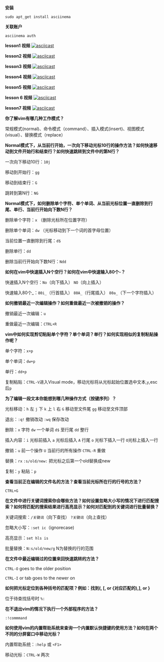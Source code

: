 **安装**

`sudo apt_get install asciinema`

**关联账户**

`asciinema auth`

**lesson1 视频**
[![asciicast](https://asciinema.org/a/dnUq6MyPRbtFrn4MunCGYYoba.svg)](https://asciinema.org/a/dnUq6MyPRbtFrn4MunCGYYoba)

**lesson2 视频**
[![asciicast](https://asciinema.org/a/zbNADRKXCAZ9gmVEdDfxjenyW.svg)](https://asciinema.org/a/zbNADRKXCAZ9gmVEdDfxjenyW)

**lesson3 视频**
[![asciicast](https://asciinema.org/a/YRfn4gtNW42wRVm00x5kqLdKs.svg)](https://asciinema.org/a/YRfn4gtNW42wRVm00x5kqLdKs)

**lesson4 视频**
[![asciicast](https://asciinema.org/a/z5U0BJRg7HxzsBQwovFcLjAAe.svg)](https://asciinema.org/a/z5U0BJRg7HxzsBQwovFcLjAAe)

**lesson5 视频**
[![asciicast](https://asciinema.org/a/20mmcDFQmvEHI0gV8PwVof2Y5.svg)](https://asciinema.org/a/20mmcDFQmvEHI0gV8PwVof2Y5)

**lesson 6 视频**
[![asciicast](https://asciinema.org/a/OH4edd1BwFGzgMFC4NWXYAq4X.svg)](https://asciinema.org/a/OH4edd1BwFGzgMFC4NWXYAq4X)

**lesson7 视频**
[![asciicast](https://asciinema.org/a/2wXxR4VNxQPwMolAdbTY9gOJi.svg)](https://asciinema.org/a/2wXxR4VNxQPwMolAdbTY9gOJi)

**你了解vim有哪几种工作模式？**

常规模式(normal)、命令模式（command）、插入模式(insert)、视图模式(visual）、替换模式（replace）

**Normal模式下，从当前行开始，一次向下移动光标10行的操作方法？如何快速移动到文件开始行和结束行？如何快速跳转到文件中的第N行？**

一次向下移动10行：`10j`

移动到开始行：`gg`

移动到结束行：`G`

跳转到第N行：`NG`

**Normal模式下，如何删除单个字符、单个单词、从当前光标位置一直删除到行尾、单行、当前行开始向下数N行？**

删除单个字符：`x` （删除光标所在位置字符）

删除单个单词：`dw` （光标移动到下一个词的首字母位置）

当前位置一直删除到行尾：`d$`

删除单行：`dd`

删除当前行开始向下数N行：`Ndd`

**如何在vim中快速插入N个空行？如何在vim中快速输入80个-？**

快速插入N个空行：`No`（向下插入） `NO`（向上插入）

快速输入80个_：`80i_`（行首插入） `80A_`（行尾插入） `80a_`（下一个字符插入）

**如何撤销最近一次编辑操作？如何重做最近一次被撤销的操作？**

撤销最近一次编辑：`u`

重做最近一次编辑：`CTRL+R`

**vim中如何实现剪切粘贴单个字符？单个单词？单行？如何实现相似的复制粘贴操作呢？**

单个字符：`x+p`

单个单词：`dw+p`

单行：`dd+p`

复制粘贴：`CTRL-V`进入Visual mode，移动光标将从光标起始位置选中文本,`y`,esc后`p`

**为了编辑一段文本你能想到哪几种操作方式（按键序列）？**

光标移动：`h` 左 `j` 下 `k` 上 `l` 右 `G` 移动至文件尾 `gg` 移动至文件顶部

退出：`:q!` 撤销改动 `:wq` 保存改动

删除：`x` 字符 `dw` 一个单词 `d$` 至行尾 `dd` 整行

插入内容：`i` 光标前插入 `a` 光标后插入 `A` 行尾 `o` 光标下插入一行 `O`光标上插入一行

撤销：`u` 前一个操作 `U` 当前行的所有操作 `CTRL-R` 重做

替换：`rx` `:s/old/new:` 把光标之后第一个old替换成new

复制：`y` 粘贴：`p`

**查看当前正在编辑的文件名的方法？查看当前光标所在行的行号的方法？**

`CTRL+G`

**在文件中进行关键词搜索你会哪些方法？如何设置忽略大小写的情况下进行匹配搜索？如何将匹配的搜索结果进行高亮显示？如何对匹配到的关键词进行批量替换？**

关键词搜索：`/关键词`（向下查找） `?关键词`（向上查找）

忽略大小写：`:set ic`（ignorecase)

高亮显示：`set hls is`

批量替换：`N:s/old/new/g` N为替换的行的范围

**在文件中最近编辑过的位置来回快速跳转的方法？**

`CTRL-O` goes to the older position

`CTRL-I` or tab goes to the newer on

**如何把光标定位到各种括号的匹配项？例如：找到(, [, or {对应匹配的),], or }**

位于待查找括号时 `%:`

**在不退出vim的情况下执行一个外部程序的方法？**

`:!commmand`

**如何使用vim的内置帮助系统来查询一个内置默认快捷键的使用方法？如何在两个不同的分屏窗口中移动光标？**

内置帮助系统：`:help` 或 `<F1>` 

移动光标：`CTRL-W` 两次